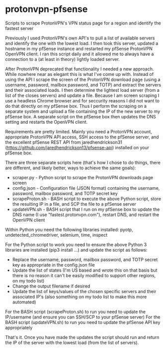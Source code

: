 # protonvpn-pfsense
Scripts to scrape ProtonVPN's VPN status page for a region and identify the fastest server

Previously I used ProtonVPN's own API's to pull a list of available servers and identify the one with the lowest load. I then took this server, updated a hostname in my pfSense instance and restarted my pfSense ProtonVPN OpenVPN client. I ran this script daily and it allowed me to always have a connection to a (at least in theory) lightly loaded server.

After ProtonVPN deprecated that functionality I needed a new approach. While nowhere near as elegant this is what I've come up with. Instead of using the API I scrape the screen of the ProtonVPN download page (using a username, password, mailbox password, and TOTP) and extract the servers and their associated loads. I then determine the lightest load server (from a list of the closes servers) and update a file. Because I am screen scraping I use a headless Chrome browser and for seccurity reasons I did not want to do that directly on my pfSense box. Thus I perform the scraping on a separate system and upload a file containing the IP of the new server to my pfSense box. A separate script on the pfSense box then updates the DNS setting and restarts the OpenVPN client.

Requirements are pretty limited. Mainly you need a ProtonVPN account, appropriate ProtonVPN API access, SSH access to the pfSense server, and the excellent pfSense REST API from jaredhendrickson31 (https://github.com/jaredhendrickson13/pfsense-api) installed on your pfSense box.

There are three separate scripts here (that's how I chose to do things, there are different, and likely better, ways to achieve the same goals):
 * scraper.py - Python script to scrape the ProtonVPN downloads page screen
 * config.json - Configuration file (JSON format) containing the username, password, mailbox password, and TOTP secret key
 * scrapeProton.sh - BASH script to execute the above Python script, store the resulting IP in a file, and SCP the file to a pfSense server
 * updateVPN.sh - BASH script that I run on my pfSense box to update the DNS name (I use "fastest.protonvpn.com"), restart DNS, and restart the OpenVPN client

Within Python you need the following libraries installed: pyotp, undetected_chromedriver, selenium, time, inspect

For the Python script to work you need to ensure the above Python 3 libraries are installed (pip3 install ...) and update the script as follows:
 * Replace the username, password, mailbox password, and TOTP secret key as appropriate in the config.json file
 * Update the list of states (I'm US based and wrote this on that basis but there is no reason it can't be easily modified to support other regions, on my todo list)
 * Change the output filename if desired
 * Update the list of keys/values of the chosen specific servers and their associated IP's (also something on my todo list to make this more automated)

For the BASH script (scrapeProton.sh) to run you need to update the IP/username (and ensure you can SSH/SCP to your pfSense server)
For the BASH script (updateVPN.sh) to run you need to update the pfSense API key appropriately

That's it. Once you have made the updates the script should run and return the IP of the server with the lowest load (from the list of servers).

